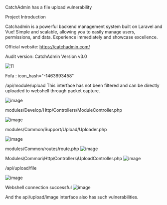 CatchAdmin has a file upload vulnerability

Project Introduction

Catchadmin is a powerful backend management system built on Laravel and Vue! Simple and scalable, allowing you to easily manage users, permissions, and data. Experience immediately and showcase excellence.

Official website: https://catchadmin.com/

Audit version: CatchAdmin Version v3.0


![11](https://github.com/1dreamGN/CVE/assets/112082417/3e346930-6755-460b-980c-8af5a64d40d4)

Fofa : icon_hash="-1463693458"

/api/module/upload This interface has not been filtered and can be directly uploaded to webshell through packet capture.

![image](https://github.com/1dreamGN/CVE/assets/112082417/1e7411a2-da20-4e9f-966e-b18ce7b71fee)


modules/Develop/Http/Controllers/ModuleController.php

![image](https://github.com/1dreamGN/CVE/assets/112082417/092f4d97-5051-4178-a08f-3c358eaf043c)



modules/Common/Support/Upload/Uploader.php

![image](https://github.com/1dreamGN/CVE/assets/112082417/dbb0ef55-bcae-4ce4-9ecf-97f5aec16928)

modules/Common/routes/route.php
![image](https://github.com/1dreamGN/CVE/assets/112082417/18e34a89-f9f7-4f3c-bc8d-ecf344aa1db4)

Modules\Common\Http\Controllers\UploadController.php
![image](https://github.com/1dreamGN/CVE/assets/112082417/54b9a931-8038-4aa4-a668-46007dd44ba9)



/api/upload/file 

![image](https://github.com/1dreamGN/CVE/assets/112082417/57d7844a-269f-46f0-a027-3acce1793527)

Webshell connection successful
![image](https://github.com/1dreamGN/CVE/assets/112082417/5e29f852-ba59-44e6-90da-e054b84ccff8)

And the api/upload/image interface also has such vulnerabilities.
